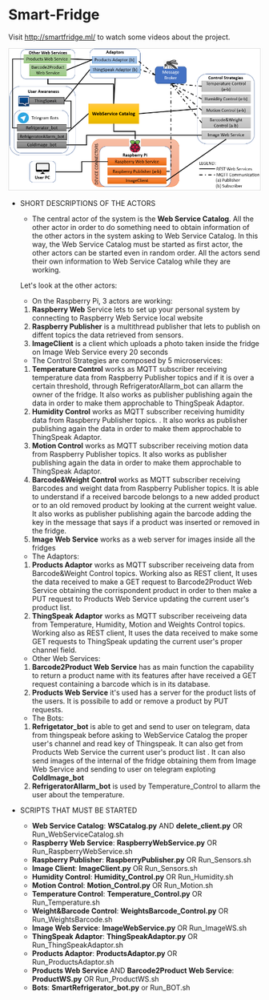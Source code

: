 # Smart-Fridge

Visit http://smartfridge.ml/ to watch some videos about the project.

![alt text](https://github.com/IOTprojects2018/Smart-Fridge/blob/master/usecase.PNG)

- SHORT DESCRIPTIONS OF THE ACTORS
  - The central actor of the system is the **Web Service Catalog**. All the other actor in order to do something need to obtain information of the other actors in the system asking to Web Service Catalog. In this way, the Web Service Catalog must be started as first actor, the other actors can be started even in random order. All the actors send their own information to Web Service Catalog while they are working.

  Let's look at the other actors:

  - On the Raspberry Pi, 3 actors are working:
  1) **Raspberry Web** Service lets to  set up your personal system by connecting to Raspberry Web Service local website
  2) **Raspberry Publisher** is a multithread  publisher that lets to publish on diffent topics the data retrieved from sensors.
  3) **ImageClient** is a client which uploads a photo taken inside the fridge on Image Web Service every 20 seconds 

  - The Control Strategies are composed by 5 microservices:
  1) **Temperature Control** works as MQTT subscriber receiving temperature data from  Raspberry Publisher topics and if it is over a certain threshold, through RefrigeratorAllarm_bot can allarm the owner of the fridge. It also works as publisher publishing again the data in order to make them approchable to ThingSpeak Adaptor.
  2) **Humidity Control** works as MQTT subscriber receiving humidity data from  Raspberry Publisher topics. . It also works as publisher publishing again the data in order to make them approchable to ThingSpeak Adaptor.
  3) **Motion Control** works as MQTT subscriber receiving motion data from  Raspberry Publisher topics. It also works as publisher publishing again the data in order to make them approchable to ThingSpeak Adaptor.
  4) **Barcode&Weight Control** works as MQTT subscriber receiving Barcodes and weight data from  Raspberry Publisher topics. It is able to understand if a received barcode belongs to a new added product or to an old removed product by looking at the current weight value. It also works as publisher publishing again the barcode adding the key in the message that says if a product was inserted or removed in the fridge.
  5) **Image Web Service** works as a web server for images inside all the fridges

  - The Adaptors:
  1) **Products Adaptor** works as MQTT subscriber receiveing data from Barcode&Weight Control topics. Working also as REST client, It uses the data received to make a GET request to Barcode2Product Web Service obtaining the corrispondent product in order to then make a PUT request to Products Web Service updating the current user's product list.
  2) **ThingSpeak Adaptor** works as MQTT subscriber receiveing data from Temperature, Humidity, Motion and Weights Control topics. Working also as REST client, It uses the data received to make some GET requests to ThingSpeak updating the current user's proper channel field.

  - Other Web Services:
  1) **Barcode2Product Web Service** has as main function the capability to return a product name with its features after have received a GET request containing a barcode which is in its database.
  2) **Products Web Service** it's used has a server for the product lists of the users. It is possibile to add or remove a product by PUT requests.  

  - The Bots:
  1) **Refrigetator_bot** is able to get and send to user on telegram, data from thingspeak before asking to WebService Catalog the proper user's channel and read key of Thingspeak. It can also get from Products Web Service the current user's product list .
  It can also send images of the internal of the fridge obtaining them from Image Web Service and sending to user on telegram exploting **ColdImage_bot**
  2) **RefrigeratorAllarm_bot** is used by Temperature_Control to allarm the user about the temperature.

- SCRIPTS THAT MUST BE STARTED
  - **Web Service Catalog**: **WSCatalog.py** AND **delete_client.py**	OR    Run_WebServiceCatalog.sh
  - **Raspberry Web Service**: **RaspberryWebService.py**	OR	Run_RaspberryWebService.sh
  - **Raspberry Publisher**: **RaspberryPublisher.py** OR Run_Sensors.sh
  - **Image Client**: **ImageClient.py**	OR Run_Sensors.sh
  - **Humidity Control**: **Humidity_Control.py** OR Run_Humidity.sh
  - **Motion Control**: **Motion_Control.py** OR Run_Motion.sh
  - **Temperature Control**: **Temperature_Control.py** OR Run_Temperature.sh
  - **Weight&Barcode Control**: **WeightsBarcode_Control.py** OR Run_WeightsBarcode.sh
  - **Image Web Service**: **ImageWebService.py** OR Run_ImageWS.sh
  - **ThingSpeak Adaptor**: **ThingSpeakAdaptor.py** OR Run_ThingSpeakAdaptor.sh
  - **Products Adaptor**: **ProductsAdaptor.py** OR Run_ProductsAdaptor.sh
  - **Products Web Service** AND **Barcode2Product Web Service**: **ProductWS.py** OR Run_ProductWS.sh
  - **Bots**: **SmartRefrigerator_bot.py** or Run_BOT.sh


